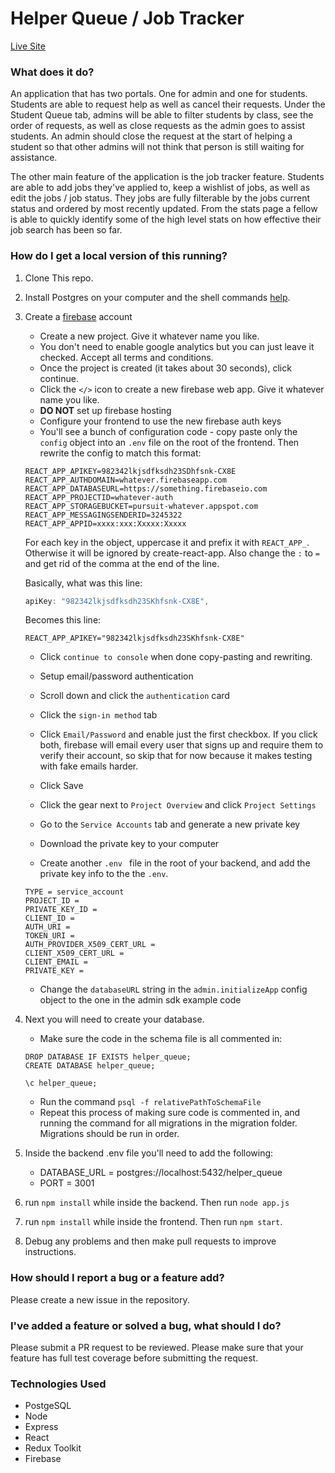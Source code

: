 # Helper Queue / Job Tracker

[Live Site](https://helper-queue.netlify.app/)

### What does it do? 
An application that has two portals. One for admin and one for students. Students are able to request help as well as cancel their requests.  Under the Student Queue tab, admins will be able to filter students by class, see the order of requests, as well as close requests as the admin goes to assist students. An admin should close the request at the start of helping a student so that other admins will not think that person is still waiting for assistance. 

The other main feature of the application is the job tracker feature. Students are able to add jobs they've applied to, keep a wishlist of jobs, as well as edit the jobs / job status. 
They jobs are fully filterable by the jobs current status and ordered by most recently updated. From the stats page a fellow is able to quickly identify some of the high level stats on how effective their job search has been so far. 

### How do I get a local version of this running? 

1. Clone This repo. 
2. Install Postgres on your computer and the shell commands [help](https://github.com/joinpursuit/Pursuit-Core-Web/blob/master/fundamentals/local_environment/README.md). 
3. Create a [firebase](firebase.google.com) account 
    * Create a new project. Give it whatever name you like.
    * You don't need to enable google analytics but you can just leave it checked. Accept all terms and conditions.
    * Once the project is created (it takes about 30 seconds), click continue.
    * Click the `</>` icon to create a new firebase web app. Give it whatever name you like. 
    * **DO NOT** set up firebase hosting
    * Configure your frontend to use the new firebase auth keys
    * You'll see a bunch of configuration code - copy paste only the `config` object into an `.env` file on the root of the frontend. Then rewrite the config to match this format:

    ```
    REACT_APP_APIKEY=982342lkjsdfksdh23SDhfsnk-CX8E
    REACT_APP_AUTHDOMAIN=whatever.firebaseapp.com
    REACT_APP_DATABASEURL=https://something.firebaseio.com
    REACT_APP_PROJECTID=whatever-auth
    REACT_APP_STORAGEBUCKET=pursuit-whatever.appspot.com
    REACT_APP_MESSAGINGSENDERID=3245322
    REACT_APP_APPID=xxxx:xxx:Xxxxx:Xxxxx
    ```

    For each key in the object, uppercase it and prefix it with `REACT_APP_`. Otherwise it will be ignored by create-react-app. Also change the `:` to `=` and get rid of the comma at the end of the line. 

    Basically, what was this line:

    ```js
    apiKey: "982342lkjsdfksdh23SKhfsnk-CX8E",
    ```

    Becomes this line:

    ```
    REACT_APP_APIKEY="982342lkjsdfksdh23SKhfsnk-CX8E"
    ```

    * Click `continue to console` when done copy-pasting and rewriting.
    * Setup email/password authentication 
    * Scroll down and click the `authentication` card
    * Click the `sign-in method` tab
    * Click `Email/Password` and enable just the first checkbox. If you click both, firebase will email every user that signs up and require them to verify their account, so skip that for now because it makes testing with fake emails harder.
    * Click Save

    * Click the gear next to `Project Overview` and click `Project Settings`
    * Go to the `Service Accounts` tab and generate a new private key
    * Download the private key to your computer
    * Create another `.env ` file in the root of your backend, and add the private key info to the the  `.env`.     
    ```
    TYPE = service_account
    PROJECT_ID = 
    PRIVATE_KEY_ID = 
    CLIENT_ID = 
    AUTH_URI = 
    TOKEN_URI = 
    AUTH_PROVIDER_X509_CERT_URL = 
    CLIENT_X509_CERT_URL = 
    CLIENT_EMAIL = 
    PRIVATE_KEY = 

    ```
    * Change the `databaseURL` string in the `admin.initializeApp` config object to the one in the admin sdk example code

3. Next you  will need to create your database. 
    * Make sure the code in the schema file is all commented in:
    ```
    DROP DATABASE IF EXISTS helper_queue;
    CREATE DATABASE helper_queue;

    \c helper_queue;
    ```
    * Run the command `psql -f relativePathToSchemaFile`
    * Repeat this process of making sure code is commented in, and running the command for all migrations in the migration folder. Migrations should be run in order. 
5. Inside the backend .env file you'll need to add the following:
    * DATABASE_URL = postgres://localhost:5432/helper_queue
    * PORT = 3001
6. run `npm install` while inside the backend. Then run `node app.js` 
7. run `npm install` while inside the frontend. Then run `npm start`. 
8. Debug any problems and then make pull requests to improve instructions. 

### How should I report a bug or a feature add? 
Please create a new issue in the repository. 

### I've added a feature or solved a bug, what should I do? 
Please submit a PR request to be reviewed. Please make sure that your feature has full test coverage before submitting the request. 

### Technologies Used 
* PostgeSQL
* Node 
* Express 
* React 
* Redux Toolkit 
* Firebase 
